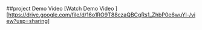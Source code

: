 ##project Demo Video
[Watch Demo Video ]
[https://drive.google.com/file/d/16o1RO9T88czaQBCgRs1_ZhbP0e6wuYl-/view?usp=sharing]
